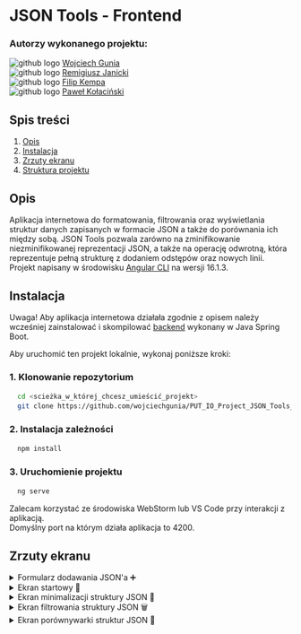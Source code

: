 # JSON Tools - Frontend

### Autorzy wykonanego projektu:
<img src="https://skillicons.dev/icons?i=github" height="25" alt="github logo"/> [Wojciech Gunia](https://github.com/wojciechgunia)<br>
<img src="https://skillicons.dev/icons?i=github" height="25" alt="github logo"/> [Remigiusz Janicki](https://github.com/TheRemekk)<br>
<img src="https://skillicons.dev/icons?i=github" height="25" alt="github logo"/> [Filip Kempa](https://github.com/Pilif102)<br>
<img src="https://skillicons.dev/icons?i=github" height="25" alt="github logo"/> [Paweł Kołaciński](https://github.com/KolacinskiP)

## Spis treści

1. [Opis](#l1)
2. [Instalacja](#l2)
3. [Zrzuty ekranu](#l3)
4. [Struktura projektu](#l4)

<a id="l1"></a>
## Opis

Aplikacja internetowa do formatowania, filtrowania oraz wyświetlania struktur danych zapisanych w formacie JSON a także do porównania ich między sobą. 
JSON Tools pozwala zarówno na zminifikowanie niezminifikowanej reprezentacji JSON, a także na operację odwrotną, która reprezentuje pełną strukturę z dodaniem odstępów oraz nowych linii.
Projekt napisany w środowisku [Angular CLI](https://github.com/angular/angular-cli) na wersji 16.1.3.  


<a id="l2"></a>
## Instalacja

Uwaga! Aby aplikacja internetowa działała zgodnie z opisem należy wcześniej zainstalować i skompilować [backend](https://github.com/wojciechgunia/PUT_IO_Project_JSON_Tools) wykonany w Java Spring Boot.

Aby uruchomić ten projekt lokalnie, wykonaj poniższe kroki:

### 1. Klonowanie repozytorium  
```bash
  cd <scieżka_w_której_chcesz_umieścić_projekt>
  git clone https://github.com/wojciechgunia/PUT_IO_Project_JSON_Tools_FE
  ``` 

### 2. Instalacja zależności
```bash
  npm install
  ``` 

### 3. Uruchomienie projektu
```bash
  ng serve  
  ```

Zalecam korzystać ze środowiska WebStorm lub VS Code przy interakcji z aplikacją.  
Domyślny port na którym działa aplikacja to 4200.

<a id="l3"></a>
## Zrzuty ekranu

<details>
  <summary>Formularz dodawania JSON'a ➕</summary>
  <img src="screenshots/JSON Tools s1.PNG" alt="Formularz dodawania JSON"/>
</details>

<details>
  <summary>Ekran startowy 🚩</summary>
  <img src="screenshots/JSON Tools s2.PNG" alt="Ekran startowy"/>
</details>

<details>
  <summary>Ekran minimalizacji struktury JSON 🧬</summary>
  <img src="screenshots/JSON Tools s3.PNG" alt="Ekran minimalizacji struktury JSON"/>
</details>

<details>
  <summary>Ekran filtrowania struktury JSON 🗑</summary>
  <img src="screenshots/JSON Tools s4.PNG" alt="Ekran filtrowania struktury JSON"/>
</details>

<details>
  <summary>Ekran porównywarki struktur JSON 🎎</summary>
  <img src="screenshots/JSON Tools s5.PNG" alt="Ekran porownywarki struktur JSON"/>
</details>
